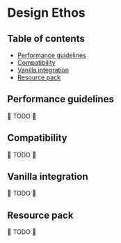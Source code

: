 # Design Ethos

## Table of contents
* [Performance guidelines](#performance-guidelines)
* [Compatibility](#compatibility)
* [Vanilla integration](#vanilla-integration)
* [Resource pack](#resource-pack)

## Performance guidelines
🚧 TODO 🚧

## Compatibility
🚧 TODO 🚧

## Vanilla integration
🚧 TODO 🚧

## Resource pack
🚧 TODO 🚧
